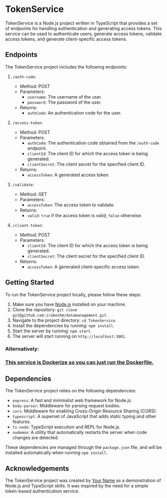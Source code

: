 # TokenService

TokenService is a Node.js project written in TypeScript that provides a set of endpoints for handling authentication and generating access tokens. This service can be used to authenticate users, generate access tokens, validate access tokens, and generate client-specific access tokens.

## Endpoints

The TokenService project includes the following endpoints:

1. `/auth-code`: 
   - Method: POST
   - Parameters:
     - `username`: The username of the user.
     - `password`: The password of the user.
   - Returns: 
     - `authCode`: An authentication code for the user.

2. `/access-token`: 
   - Method: POST
   - Parameters:
     - `authCode`: The authentication code obtained from the `/auth-code` endpoint.
     - `clientId`: The client ID for which the access token is being generated.
     - `clientSecret`: The client secret for the specified client ID.
   - Returns: 
     - `accessToken`: A generated access token.

3. `/validate`: 
   - Method: GET
   - Parameters:
     - `accessToken`: The access token to validate.
   - Returns: 
     - `valid`: `true` if the access token is valid; `false` otherwise.

4. `/client-token`: 
   - Method: POST
   - Parameters:
     - `clientId`: The client ID for which the access token is being generated.
     - `clientSecret`: The client secret for the specified client ID.
   - Returns: 
     - `accessToken`: A generated client-specific access token.

## Getting Started

To run the TokenService project locally, please follow these steps:

1. Make sure you have [Node.js](https://nodejs.org) installed on your machine.
2. Clone the repository: `git clone git@github.com:irakeshm/datamanagement.git`.
3. Navigate to the project directory: `cd TokenService`.
4. Install the dependencies by running: `npm install`.
5. Start the server by running: `npm start`.
6. The server will start running on `http://localhost:3001`.

### Alternatively:

### <ins>This service is Dockerize so you can just run the Dockerfile.</ins>

## Dependencies

The TokenService project relies on the following dependencies:

- `express`: A fast and minimalist web framework for Node.js.
- `body-parser`: Middleware for parsing request bodies.
- `cors`: Middleware for enabling Cross-Origin Resource Sharing (CORS).
- `typescript`: A superset of JavaScript that adds static typing and other features.
- `ts-node`: TypeScript execution and REPL for Node.js.
- `nodemon`: A utility that automatically restarts the server when code changes are detected.

These dependencies are managed through the `package.json` file, and will be installed automatically when running `npm install`.


## Acknowledgements

The TokenService project was created by [Your Name](https://github.com/irakeshm/) as a demonstration of Node.js and TypeScript skills. It was inspired by the need for a simple token-based authentication service.
